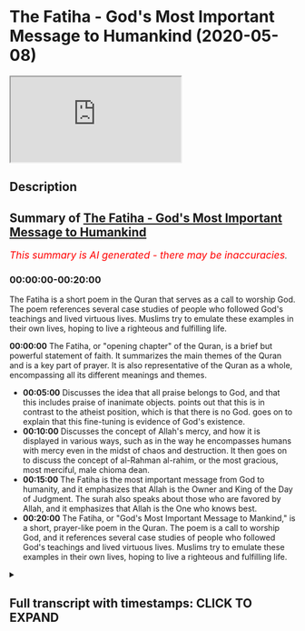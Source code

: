 # The Fatiha - God's Most Important Message to Humankind (2020-05-08)

<iframe loading='lazy' allow='autoplay' src='https://www.youtube.com/embed/Za0DldCJeEU'></iframe>

## Description

## Summary of [The Fatiha - God's Most Important Message to Humankind](https://www.youtube.com/watch?v=Za0DldCJeEU)

*<span style="color:red; font-size:125%">This summary is AI generated - there may be inaccuracies</span>. [](/)*

### <a onclick="modifyYTiframeseektime('0')">00:00:00-00:20:00</a>

The Fatiha is a short poem in the Quran that serves as a call to worship God. The poem references several case studies of people who followed God's teachings and lived virtuous lives. Muslims try to emulate these examples in their own lives, hoping to live a righteous and fulfilling life.

**<a onclick="modifyYTiframeseektime('0')">00:00:00</a>** The Fatiha, or "opening chapter" of the Quran, is a brief but powerful statement of faith. It summarizes the main themes of the Quran and is a key part of prayer. It is also representative of the Quran as a whole, encompassing all its different meanings and themes.

* **<a onclick="modifyYTiframeseektime('300')">00:05:00</a>** Discusses the idea that all praise belongs to God, and that this includes praise of inanimate objects. points out that this is in contrast to the atheist position, which is that there is no God. goes on to explain that this fine-tuning is evidence of God's existence.
* **<a onclick="modifyYTiframeseektime('600')">00:10:00</a>** Discusses the concept of Allah's mercy, and how it is displayed in various ways, such as in the way he encompasses humans with mercy even in the midst of chaos and destruction. It then goes on to discuss the concept of al-Rahman al-rahim, or the most gracious, most merciful, male chioma dean.
* **<a onclick="modifyYTiframeseektime('900')">00:15:00</a>** The Fatiha is the most important message from God to humanity, and it emphasizes that Allah is the Owner and King of the Day of Judgment. The surah also speaks about those who are favored by Allah, and it emphasizes that Allah is the One who knows best.
* **<a onclick="modifyYTiframeseektime('1200')">00:20:00</a>** The Fatiha, or "God's Most Important Message to Mankind," is a short, prayer-like poem in the Quran. The poem is a call to worship God, and it references several case studies of people who followed God's teachings and lived virtuous lives. Muslims try to emulate these examples in their own lives, hoping to live a righteous and fulfilling life.

<details><summary><h2>Full transcript with timestamps: CLICK TO EXPAND</h2></summary>

<a onclick="modifyYTiframeseektime('0')">0:00:00</a> Akuma rahmatullahi wa barakaatuh today  
<a onclick="modifyYTiframeseektime('2')">0:00:02</a> we're going to be talking about  
<a onclick="modifyYTiframeseektime('3')">0:00:03</a> something very important  
<a onclick="modifyYTiframeseektime('5')">0:00:05</a> it's God's message God's most important  
<a onclick="modifyYTiframeseektime('9')">0:00:09</a> message to human beings say that one  
<a onclick="modifyYTiframeseektime('13')">0:00:13</a> more time no problem it's God's most  
<a onclick="modifyYTiframeseektime('16')">0:00:16</a> important message to human beings God  
<a onclick="modifyYTiframeseektime('20')">0:00:20</a> Allah he sent the Quran as the final  
<a onclick="modifyYTiframeseektime('25')">0:00:25</a> Testament if you like the final  
<a onclick="modifyYTiframeseektime('28')">0:00:28</a> revelation there's nothing more to be  
<a onclick="modifyYTiframeseektime('32')">0:00:32</a> revealed and the Prophet Muhammad was  
<a onclick="modifyYTiframeseektime('36')">0:00:36</a> the final messenger this is the Islamic  
<a onclick="modifyYTiframeseektime('38')">0:00:38</a> belief and in this book of six thousand  
<a onclick="modifyYTiframeseektime('45')">0:00:45</a> two hundred and thirty six verses of  
<a onclick="modifyYTiframeseektime('48')">0:00:48</a> approximately a hundred and fourteen  
<a onclick="modifyYTiframeseektime('49')">0:00:49</a> actually precisely 114 chapters and  
<a onclick="modifyYTiframeseektime('53')">0:00:53</a> approximately 70,000 70,000 words this  
<a onclick="modifyYTiframeseektime('60')">0:01:00</a> small chapter which is a composite of  
<a onclick="modifyYTiframeseektime('63')">0:01:03</a> only a hundred and thirteen letters  
<a onclick="modifyYTiframeseektime('68')">0:01:08</a> twenty-five words and seven lines is the  
<a onclick="modifyYTiframeseektime('74')">0:01:14</a> most important segment of the entire  
<a onclick="modifyYTiframeseektime('77')">0:01:17</a> poor Anik corpus this is what the  
<a onclick="modifyYTiframeseektime('82')">0:01:22</a> Prophet told us and he told his  
<a onclick="modifyYTiframeseektime('84')">0:01:24</a> companions he said to one of his  
<a onclick="modifyYTiframeseektime('87')">0:01:27</a> companions o Ali Monaca so rotten here  
<a onclick="modifyYTiframeseektime('90')">0:01:30</a> are the most sorrowful Quran I will  
<a onclick="modifyYTiframeseektime('92')">0:01:32</a> teach you a couple intelligent message I  
<a onclick="modifyYTiframeseektime('94')">0:01:34</a> will teach you a chapter which is the  
<a onclick="modifyYTiframeseektime('97')">0:01:37</a> most mighty chapter in the entire Quran  
<a onclick="modifyYTiframeseektime('102')">0:01:42</a> before you leave the message to one of  
<a onclick="modifyYTiframeseektime('105')">0:01:45</a> his companions he said this and he also  
<a onclick="modifyYTiframeseektime('107')">0:01:47</a> said let's all attack  
<a onclick="modifyYTiframeseektime('108')">0:01:48</a> Leeman Lamia crappy fatty until Khattab  
<a onclick="modifyYTiframeseektime('110')">0:01:50</a> there is no prayer in other words the  
<a onclick="modifyYTiframeseektime('113')">0:01:53</a> prayer is not valid unless you read this  
<a onclick="modifyYTiframeseektime('116')">0:01:56</a> particular chapter for those non-muslims  
<a onclick="modifyYTiframeseektime('118')">0:01:58</a> I know are watching when we pray five  
<a onclick="modifyYTiframeseektime('121')">0:02:01</a> times a day we pray each time with this  
<a onclick="modifyYTiframeseektime('125')">0:02:05</a> particular chapter recited and we recite  
<a onclick="modifyYTiframeseektime('129')">0:02:09</a> it 17 times on a minimum on a daily  
<a onclick="modifyYTiframeseektime('132')">0:02:12</a> basis  
<a onclick="modifyYTiframeseektime('133')">0:02:13</a> and it's only like I said to you it's  
<a onclick="modifyYTiframeseektime('135')">0:02:15</a> only 113 lettuce it's only 25 words so  
<a onclick="modifyYTiframeseektime('141')">0:02:21</a> what are these very important holy words  
<a onclick="modifyYTiframeseektime('144')">0:02:24</a> to the Muslims that together are  
<a onclick="modifyYTiframeseektime('148')">0:02:28</a> referred to as al-fatiha the opening  
<a onclick="modifyYTiframeseektime('149')">0:02:29</a> chapter of the Quran otherwise known as  
<a onclick="modifyYTiframeseektime('153')">0:02:33</a> ohm will Quran the foundation of the  
<a onclick="modifyYTiframeseektime('158')">0:02:38</a> entire Quran and scholars Islamic  
<a onclick="modifyYTiframeseektime('160')">0:02:40</a> scholars say that is because it  
<a onclick="modifyYTiframeseektime('163')">0:02:43</a> encompasses all of the major meanings of  
<a onclick="modifyYTiframeseektime('166')">0:02:46</a> the Quran all of the major themes are  
<a onclick="modifyYTiframeseektime('168')">0:02:48</a> represented in this chapter in other  
<a onclick="modifyYTiframeseektime('173')">0:02:53</a> words if all of the Souris of the Quran  
<a onclick="modifyYTiframeseektime('177')">0:02:57</a> were nominees and candidates for the  
<a onclick="modifyYTiframeseektime('182')">0:03:02</a> representation the ultimate  
<a onclick="modifyYTiframeseektime('184')">0:03:04</a> representation of the Quran then surah  
<a onclick="modifyYTiframeseektime('186')">0:03:06</a> fatiha would be the prime minister of  
<a onclick="modifyYTiframeseektime('189')">0:03:09</a> the Quran the major of presentative of  
<a onclick="modifyYTiframeseektime('191')">0:03:11</a> the Quran so do you not want to know  
<a onclick="modifyYTiframeseektime('194')">0:03:14</a> what this chapter is all about maybe  
<a onclick="modifyYTiframeseektime('198')">0:03:18</a> you're a Muslim and you've been reciting  
<a onclick="modifyYTiframeseektime('201')">0:03:21</a> this chapter for years  
<a onclick="modifyYTiframeseektime('202')">0:03:22</a> maybe you've been reciting and you don't  
<a onclick="modifyYTiframeseektime('205')">0:03:25</a> even really know what this chapter is  
<a onclick="modifyYTiframeseektime('208')">0:03:28</a> about maybe you don't know what the gems  
<a onclick="modifyYTiframeseektime('210')">0:03:30</a> of this chapter the jewels of this  
<a onclick="modifyYTiframeseektime('212')">0:03:32</a> chapter the gold nuggets of this chapter  
<a onclick="modifyYTiframeseektime('215')">0:03:35</a> are let's go through it so we'll start  
<a onclick="modifyYTiframeseektime('221')">0:03:41</a> with a handle a table I mean yes some  
<a onclick="modifyYTiframeseektime('223')">0:03:43</a> say l betts Mela bismillah r-rahman  
<a onclick="modifyYTiframeseektime('225')">0:03:45</a> r-rahim is part of the fatiha but for a  
<a onclick="modifyYTiframeseektime('229')">0:03:49</a> hadith for a reason that pertains to  
<a onclick="modifyYTiframeseektime('232')">0:03:52</a> doing it today L or evidencing the case  
<a onclick="modifyYTiframeseektime('238')">0:03:58</a> with a hadith which is could see which  
<a onclick="modifyYTiframeseektime('240')">0:04:00</a> means us from Allah that starts with  
<a onclick="modifyYTiframeseektime('246')">0:04:06</a> consent o Salih Bey nuobiniya Abdeen is  
<a onclick="modifyYTiframeseektime('249')">0:04:09</a> fain where the abdomen is a hadith and  
<a onclick="modifyYTiframeseektime('252')">0:04:12</a> in this hadith the hadith starts with Al  
<a onclick="modifyYTiframeseektime('255')">0:04:15</a> hamdulillah horribly awry so for that  
<a onclick="modifyYTiframeseektime('257')">0:04:17</a> reason lot of scholars have said that  
<a onclick="modifyYTiframeseektime('259')">0:04:19</a> actually the Fatiha starts with al hamdu  
<a onclick="modifyYTiframeseektime('262')">0:04:22</a> lillahi rabbil aalameen so let's start  
<a onclick="modifyYTiframeseektime('264')">0:04:24</a> with al hamdulillah uniblab what does  
<a onclick="modifyYTiframeseektime('266')">0:04:26</a> this mean  
<a onclick="modifyYTiframeseektime('267')">0:04:27</a> alhamdulillah means all praise and  
<a onclick="modifyYTiframeseektime('271')">0:04:31</a> thanks belongs to Allah Lord of the  
<a onclick="modifyYTiframeseektime('273')">0:04:33</a> Worlds  
<a onclick="modifyYTiframeseektime('274')">0:04:34</a> that's what it means all praise and  
<a onclick="modifyYTiframeseektime('276')">0:04:36</a> thanks belongs to Allah Lord of the  
<a onclick="modifyYTiframeseektime('279')">0:04:39</a> Worlds now let's take it step by step  
<a onclick="modifyYTiframeseektime('282')">0:04:42</a> for a second I'll handle who I'll met  
<a onclick="modifyYTiframeseektime('285')">0:04:45</a> how a Shooks so a hand is a combination  
<a onclick="modifyYTiframeseektime('290')">0:04:50</a> of two things  
<a onclick="modifyYTiframeseektime('291')">0:04:51</a> some scholars say who hath a neck like a  
<a onclick="modifyYTiframeseektime('294')">0:04:54</a> samosa he says who attend a whole met  
<a onclick="modifyYTiframeseektime('296')">0:04:56</a> what are our different miquellee metal  
<a onclick="modifyYTiframeseektime('298')">0:04:58</a> matter it is a synonym with the word  
<a onclick="modifyYTiframeseektime('302')">0:05:02</a> meta which simply means praise but I'll  
<a onclick="modifyYTiframeseektime('305')">0:05:05</a> just going to say wait a minute it's a  
<a onclick="modifyYTiframeseektime('306')">0:05:06</a> bit more general than that it is l-hamdu  
<a onclick="modifyYTiframeseektime('310')">0:05:10</a> it is shock and Matt it is praise and  
<a onclick="modifyYTiframeseektime('317')">0:05:17</a> thanks  
<a onclick="modifyYTiframeseektime('320')">0:05:20</a> because thanks when you thanking someone  
<a onclick="modifyYTiframeseektime('323')">0:05:23</a> it smokeable only niyama t as the  
<a onclick="modifyYTiframeseektime('327')">0:05:27</a> scholars say it's something which if  
<a onclick="modifyYTiframeseektime('328')">0:05:28</a> someone give me something oh you know  
<a onclick="modifyYTiframeseektime('330')">0:05:30</a> bro thank you very much you give me a  
<a onclick="modifyYTiframeseektime('331')">0:05:31</a> nice check it you gave me this you give  
<a onclick="modifyYTiframeseektime('333')">0:05:33</a> me that I am thanking someone as a  
<a onclick="modifyYTiframeseektime('335')">0:05:35</a> reciprocal response say that almost time  
<a onclick="modifyYTiframeseektime('339')">0:05:39</a> yes as a reciprocal response to their  
<a onclick="modifyYTiframeseektime('341')">0:05:41</a> initial generosity but praise doesn't  
<a onclick="modifyYTiframeseektime('346')">0:05:46</a> need to be a reciprocal response to any  
<a onclick="modifyYTiframeseektime('348')">0:05:48</a> kind of generosity at all you see praise  
<a onclick="modifyYTiframeseektime('351')">0:05:51</a> is usually as a result of an attribute  
<a onclick="modifyYTiframeseektime('355')">0:05:55</a> that someone has but someone sees a big  
<a onclick="modifyYTiframeseektime('359')">0:05:59</a> strapping tall dark handsome individual  
<a onclick="modifyYTiframeseektime('361')">0:06:01</a> like myself I'm sure the first thing  
<a onclick="modifyYTiframeseektime('364')">0:06:04</a> they want to do and when you're joking  
<a onclick="modifyYTiframeseektime('366')">0:06:06</a> guys okay  
<a onclick="modifyYTiframeseektime('366')">0:06:06</a> I'm just trying to because I know this  
<a onclick="modifyYTiframeseektime('368')">0:06:08</a> is a you know I have to give live  
<a onclick="modifyYTiframeseektime('371')">0:06:11</a> examples for the people yes when you see  
<a onclick="modifyYTiframeseektime('378')">0:06:18</a> a person or a sports person or something  
<a onclick="modifyYTiframeseektime('381')">0:06:21</a> you say wait a minute  
<a onclick="modifyYTiframeseektime('382')">0:06:22</a> this is very good you want a clap you  
<a onclick="modifyYTiframeseektime('384')">0:06:24</a> want to thank you on a sari you want to  
<a onclick="modifyYTiframeseektime('386')">0:06:26</a> praise it's a very standard response you  
<a onclick="modifyYTiframeseektime('390')">0:06:30</a> see what I mean so praising and thanking  
<a onclick="modifyYTiframeseektime('392')">0:06:32</a> are two different things  
<a onclick="modifyYTiframeseektime('394')">0:06:34</a> and what Allah is telling us is that all  
<a onclick="modifyYTiframeseektime('395')">0:06:35</a> praise not just some but all praise and  
<a onclick="modifyYTiframeseektime('399')">0:06:39</a> all thanks belongs  
<a onclick="modifyYTiframeseektime('401')">0:06:41</a> to Allah Lord of the Worlds now Kelly  
<a onclick="modifyYTiframeseektime('405')">0:06:45</a> met al al-amin  
<a onclick="modifyYTiframeseektime('406')">0:06:46</a> kalila Allah Allah moon okay Allah moon  
<a onclick="modifyYTiframeseektime('410')">0:06:50</a> which is in this because much rule is  
<a onclick="modifyYTiframeseektime('412')">0:06:52</a> al-amin but the us Allah slalom oon what  
<a onclick="modifyYTiframeseektime('417')">0:06:57</a> does it mean so the more fast you don't  
<a onclick="modifyYTiframeseektime('418')">0:06:58</a> say it's mercy Allah it's anything other  
<a onclick="modifyYTiframeseektime('421')">0:07:01</a> than Allah why because if it was a local  
<a onclick="modifyYTiframeseektime('426')">0:07:06</a> that only the intelligent ones then it  
<a onclick="modifyYTiframeseektime('429')">0:07:09</a> wouldn't there's a chapter of the  
<a onclick="modifyYTiframeseektime('430')">0:07:10</a> Quranic verse we're fair round and Moses  
<a onclick="modifyYTiframeseektime('433')">0:07:13</a> Moses Moosa are speaking and around us  
<a onclick="modifyYTiframeseektime('437')">0:07:17</a> Omar Abdullah Al Amin who is rabbul  
<a onclick="modifyYTiframeseektime('439')">0:07:19</a> aalameen says Robert Moses says rubber  
<a onclick="modifyYTiframeseektime('442')">0:07:22</a> semi-wet you will outdo me by now am i  
<a onclick="modifyYTiframeseektime('444')">0:07:24</a> in kuntum walk in him he mentions  
<a onclick="modifyYTiframeseektime('446')">0:07:26</a> inanimate things so it's not just about  
<a onclick="modifyYTiframeseektime('449')">0:07:29</a> the the the creatures of the intellect  
<a onclick="modifyYTiframeseektime('452')">0:07:32</a> and Allah moon is the same as a lower  
<a onclick="modifyYTiframeseektime('455')">0:07:35</a> limb its world's but it's just in a  
<a onclick="modifyYTiframeseektime('459')">0:07:39</a> different form which is a particular  
<a onclick="modifyYTiframeseektime('461')">0:07:41</a> form called John Whittaker Salem which  
<a onclick="modifyYTiframeseektime('463')">0:07:43</a> is acceptable  
<a onclick="modifyYTiframeseektime('464')">0:07:44</a> sometimes in reference to live a lark  
<a onclick="modifyYTiframeseektime('467')">0:07:47</a> Hill as the old poetry of the Arabs can  
<a onclick="modifyYTiframeseektime('471')">0:07:51</a> show now there's something I want to  
<a onclick="modifyYTiframeseektime('473')">0:07:53</a> show here is a very beautiful thing well  
<a onclick="modifyYTiframeseektime('475')">0:07:55</a> Ida the richness and the depths of the  
<a onclick="modifyYTiframeseektime('477')">0:07:57</a> Quranic discourse you'll be shocked  
<a onclick="modifyYTiframeseektime('479')">0:07:59</a> because the Calumet erupted three two  
<a onclick="modifyYTiframeseektime('483')">0:08:03</a> letters of the Arabic language one of  
<a onclick="modifyYTiframeseektime('487')">0:08:07</a> them as were shot dead robbed it has so  
<a onclick="modifyYTiframeseektime('490')">0:08:10</a> many deep meanings robbed means  
<a onclick="modifyYTiframeseektime('492')">0:08:12</a> elmo's later the really the one who's in  
<a onclick="modifyYTiframeseektime('495')">0:08:15</a> control  
<a onclick="modifyYTiframeseektime('496')">0:08:16</a> it means Malik the one who's has the  
<a onclick="modifyYTiframeseektime('498')">0:08:18</a> possession the one who owns so we say  
<a onclick="modifyYTiframeseektime('503')">0:08:23</a> rob bull mental for example someone who  
<a onclick="modifyYTiframeseektime('504')">0:08:24</a> owns the house or a bouquet or a  
<a onclick="modifyYTiframeseektime('506')">0:08:26</a> bouffalant  
<a onclick="modifyYTiframeseektime('507')">0:08:27</a> the one who owns something Malik Elmwood  
<a onclick="modifyYTiframeseektime('510')">0:08:30</a> that bill the one who plans the one who  
<a onclick="modifyYTiframeseektime('516')">0:08:36</a> plans the one who do basically the  
<a onclick="modifyYTiframeseektime('518')">0:08:38</a> organizer the organizer you're  
<a onclick="modifyYTiframeseektime('521')">0:08:41</a> organizing thieves you know how we  
<a onclick="modifyYTiframeseektime('522')">0:08:42</a> organize things but Allah organizes the  
<a onclick="modifyYTiframeseektime('523')">0:08:43</a> universe and in that really he  
<a onclick="modifyYTiframeseektime('526')">0:08:46</a> fine-tunes the universe he find choose  
<a onclick="modifyYTiframeseektime('530')">0:08:50</a> the universe and we're not talking about  
<a onclick="modifyYTiframeseektime('532')">0:08:52</a> you know arguments for God's existence  
<a onclick="modifyYTiframeseektime('534')">0:08:54</a> although  
<a onclick="modifyYTiframeseektime('534')">0:08:54</a> they are somewhat relevant here he  
<a onclick="modifyYTiframeseektime('537')">0:08:57</a> fine-tunes the laws of the ether  
<a onclick="modifyYTiframeseektime('539')">0:08:59</a> lawmaker he's the organizer of the  
<a onclick="modifyYTiframeseektime('541')">0:09:01</a> systems of the universe and Almora be  
<a onclick="modifyYTiframeseektime('546')">0:09:06</a> the one who sustains and maintains the  
<a onclick="modifyYTiframeseektime('548')">0:09:08</a> universe so for this reason it's very  
<a onclick="modifyYTiframeseektime('550')">0:09:10</a> interesting when I was reading the TAF  
<a onclick="modifyYTiframeseektime('551')">0:09:11</a> fear of thoradine arrazi  
<a onclick="modifyYTiframeseektime('554')">0:09:14</a> because he was actually making the  
<a onclick="modifyYTiframeseektime('556')">0:09:16</a> arguments of contingency and fine-tuning  
<a onclick="modifyYTiframeseektime('558')">0:09:18</a> through this particular verse how he  
<a onclick="modifyYTiframeseektime('561')">0:09:21</a> says look if Allah is the rub if Allah  
<a onclick="modifyYTiframeseektime('566')">0:09:26</a> is the one who lays everything out and  
<a onclick="modifyYTiframeseektime('568')">0:09:28</a> organizes it and sets the laws in motion  
<a onclick="modifyYTiframeseektime('571')">0:09:31</a> when you look into the sky and you look  
<a onclick="modifyYTiframeseektime('573')">0:09:33</a> into the constellations and you look  
<a onclick="modifyYTiframeseektime('577')">0:09:37</a> into the atom they're inanimate things  
<a onclick="modifyYTiframeseektime('580')">0:09:40</a> as well as the animal things all of that  
<a onclick="modifyYTiframeseektime('582')">0:09:42</a> is regulated and by the way there is no  
<a onclick="modifyYTiframeseektime('585')">0:09:45</a> atheistic response to this forget about  
<a onclick="modifyYTiframeseektime('587')">0:09:47</a> it you know forget about I've read their  
<a onclick="modifyYTiframeseektime('590')">0:09:50</a> books I've read all the new atheist  
<a onclick="modifyYTiframeseektime('591')">0:09:51</a> books believe me there is no new  
<a onclick="modifyYTiframeseektime('593')">0:09:53</a> atheistic response to the fact that  
<a onclick="modifyYTiframeseektime('596')">0:09:56</a> there is fine-tuning YES on a inanimate  
<a onclick="modifyYTiframeseektime('602')">0:10:02</a> cosmological level why is there all of  
<a onclick="modifyYTiframeseektime('605')">0:10:05</a> these why are these laws in place why is  
<a onclick="modifyYTiframeseektime('608')">0:10:08</a> the universe explicable at all but  
<a onclick="modifyYTiframeseektime('611')">0:10:11</a> anyway al-razi says if we are sure and  
<a onclick="modifyYTiframeseektime('615')">0:10:15</a> it's intuitive and immediate knowledge  
<a onclick="modifyYTiframeseektime('616')">0:10:16</a> for for us to be sure that the universe  
<a onclick="modifyYTiframeseektime('620')">0:10:20</a> is organized in this manner so why can't  
<a onclick="modifyYTiframeseektime('623')">0:10:23</a> we trust the organizer to organize our  
<a onclick="modifyYTiframeseektime('625')">0:10:25</a> lives  
<a onclick="modifyYTiframeseektime('626')">0:10:26</a> Allah Allah say that all time he says  
<a onclick="modifyYTiframeseektime('629')">0:10:29</a> why can't you trust the organizer the  
<a onclick="modifyYTiframeseektime('631')">0:10:31</a> ultimate organizer the ultimate planner  
<a onclick="modifyYTiframeseektime('633')">0:10:33</a> the Rob he's gonna organize your life  
<a onclick="modifyYTiframeseektime('637')">0:10:37</a> he's gonna organize your life  
<a onclick="modifyYTiframeseektime('640')">0:10:40</a> spiritually and psychologically and in  
<a onclick="modifyYTiframeseektime('643')">0:10:43</a> all the ways because believe me me and  
<a onclick="modifyYTiframeseektime('645')">0:10:45</a> you are not capable of guidance we're  
<a onclick="modifyYTiframeseektime('648')">0:10:48</a> lost  
<a onclick="modifyYTiframeseektime('648')">0:10:48</a> we need their map the roadmap you know  
<a onclick="modifyYTiframeseektime('651')">0:10:51</a> when some time you get lost in your  
<a onclick="modifyYTiframeseektime('653')">0:10:53</a> driving you need a map you need like a  
<a onclick="modifyYTiframeseektime('655')">0:10:55</a> GPS something like that yes and Allah he  
<a onclick="modifyYTiframeseektime('659')">0:10:59</a> offers that map and he shows you that he  
<a onclick="modifyYTiframeseektime('661')">0:11:01</a> is the best at organizing Maps through  
<a onclick="modifyYTiframeseektime('665')">0:11:05</a> his subhanAllah how he puts the universe  
<a onclick="modifyYTiframeseektime('668')">0:11:08</a> together  
<a onclick="modifyYTiframeseektime('669')">0:11:09</a> so the same replied I mean can be the  
<a onclick="modifyYTiframeseektime('672')">0:11:12</a> same rub that you do is to ina for we're  
<a onclick="modifyYTiframeseektime('674')">0:11:14</a> gonna come to that in child la when we  
<a onclick="modifyYTiframeseektime('675')">0:11:15</a> talk about yeah can amble do where  
<a onclick="modifyYTiframeseektime('677')">0:11:17</a> Candice time so let's quickly do a  
<a onclick="modifyYTiframeseektime('679')">0:11:19</a> translation alhamdulillah he all praise  
<a onclick="modifyYTiframeseektime('681')">0:11:21</a> and all thanks belongs to Allah the Lord  
<a onclick="modifyYTiframeseektime('684')">0:11:24</a> of all of the world's cool the mercy of  
<a onclick="modifyYTiframeseektime('686')">0:11:26</a> Allah subhana WA Ta'ala  
<a onclick="modifyYTiframeseektime('688')">0:11:28</a> alrahman alraheem al rahman is they  
<a onclick="modifyYTiframeseektime('696')">0:11:36</a> translate it to the most gracious to the  
<a onclick="modifyYTiframeseektime('697')">0:11:37</a> most gracious the most merciful  
<a onclick="modifyYTiframeseektime('699')">0:11:39</a> those two words man is intense intense  
<a onclick="modifyYTiframeseektime('706')">0:11:46</a> and immediate mercy and they're both  
<a onclick="modifyYTiframeseektime('710')">0:11:50</a> derivative of the Arabic word r-rahim  
<a onclick="modifyYTiframeseektime('712')">0:11:52</a> which is the womb of the mother because  
<a onclick="modifyYTiframeseektime('714')">0:11:54</a> Allah God Almighty he encompasses us  
<a onclick="modifyYTiframeseektime('720')">0:12:00</a> with mercy in the same way as the little  
<a onclick="modifyYTiframeseektime('725')">0:12:05</a> baby in the womb of the mother is  
<a onclick="modifyYTiframeseektime('726')">0:12:06</a> encompassed with the mercy of his mother  
<a onclick="modifyYTiframeseektime('728')">0:12:08</a> llahu akbar allah i say that one more  
<a onclick="modifyYTiframeseektime('731')">0:12:11</a> time ok no problem  
<a onclick="modifyYTiframeseektime('733')">0:12:13</a> you see Allah he encompasses you with  
<a onclick="modifyYTiframeseektime('737')">0:12:17</a> mercy and me with mercy in the same way  
<a onclick="modifyYTiframeseektime('739')">0:12:19</a> as the baby of the womb of the mother is  
<a onclick="modifyYTiframeseektime('741')">0:12:21</a> encompassed with the mercy and al Rahman  
<a onclick="modifyYTiframeseektime('744')">0:12:24</a> Allah Westmeath Ln and in the Arab times  
<a onclick="modifyYTiframeseektime('750')">0:12:30</a> Farallon is is a particular  
<a onclick="modifyYTiframeseektime('752')">0:12:32</a> morphological lexical construction it's  
<a onclick="modifyYTiframeseektime('758')">0:12:38</a> a particular morphological lexical  
<a onclick="modifyYTiframeseektime('761')">0:12:41</a> construction which indicates the  
<a onclick="modifyYTiframeseektime('765')">0:12:45</a> severity and the immediacy of the action  
<a onclick="modifyYTiframeseektime('767')">0:12:47</a> which is why when you see an angry  
<a onclick="modifyYTiframeseektime('770')">0:12:50</a> person you see immediately that they're  
<a onclick="modifyYTiframeseektime('772')">0:12:52</a> angry la so we see where we are exposed  
<a onclick="modifyYTiframeseektime('777')">0:12:57</a> to the mercy of allah subhanho wa taala  
<a onclick="modifyYTiframeseektime('780')">0:13:00</a> immediately it's like when you is  
<a onclick="modifyYTiframeseektime('785')">0:13:05</a> raining heavily and you come outside and  
<a onclick="modifyYTiframeseektime('789')">0:13:09</a> you you know you're immediately drenched  
<a onclick="modifyYTiframeseektime('791')">0:13:11</a> this is like the rama of allah subhanahu  
<a onclick="modifyYTiframeseektime('794')">0:13:14</a> tan rahim your denial is still wrong  
<a onclick="modifyYTiframeseektime('798')">0:13:18</a> it's continuous there's a continuity in  
<a onclick="modifyYTiframeseektime('802')">0:13:22</a> the mercy of God all I think about this  
<a onclick="modifyYTiframeseektime('806')">0:13:26</a> for a second man let me let me just put  
<a onclick="modifyYTiframeseektime('808')">0:13:28</a> something to you let me put something to  
<a onclick="modifyYTiframeseektime('812')">0:13:32</a> you if I were to say to you my friend  
<a onclick="modifyYTiframeseektime('815')">0:13:35</a> your eyes your your hearing your seeing  
<a onclick="modifyYTiframeseektime('820')">0:13:40</a> how much would you let me take you're  
<a onclick="modifyYTiframeseektime('823')">0:13:43</a> seeing four you'll see Oh your your  
<a onclick="modifyYTiframeseektime('824')">0:13:44</a> ability to see if you had two billion in  
<a onclick="modifyYTiframeseektime('828')">0:13:48</a> the account and you get two billion  
<a onclick="modifyYTiframeseektime('830')">0:13:50</a> dollars or pounds or whatever country  
<a onclick="modifyYTiframeseektime('832')">0:13:52</a> you're from and I took both of your eyes  
<a onclick="modifyYTiframeseektime('836')">0:13:56</a> and I said you the only way you're gonna  
<a onclick="modifyYTiframeseektime('837')">0:13:57</a> get both of your eyes back and your  
<a onclick="modifyYTiframeseektime('839')">0:13:59</a> eyesight back is you give me that money  
<a onclick="modifyYTiframeseektime('841')">0:14:01</a> and you know where it's possible for me  
<a onclick="modifyYTiframeseektime('843')">0:14:03</a> to give you that you'd give it to me  
<a onclick="modifyYTiframeseektime('844')">0:14:04</a> quickly these are priceless even your  
<a onclick="modifyYTiframeseektime('849')">0:14:09</a> little fingers priceless your arms your  
<a onclick="modifyYTiframeseektime('851')">0:14:11</a> legs your hair but some of us are losing  
<a onclick="modifyYTiframeseektime('855')">0:14:15</a> oh yeah  
<a onclick="modifyYTiframeseektime('857')">0:14:17</a> but even that you know they go to Turkey  
<a onclick="modifyYTiframeseektime('860')">0:14:20</a> they try and game plant this and that  
<a onclick="modifyYTiframeseektime('861')">0:14:21</a> maybe not maybe not as price loud be  
<a onclick="modifyYTiframeseektime('863')">0:14:23</a> honest it's not the hair is not as  
<a onclick="modifyYTiframeseektime('864')">0:14:24</a> priceless as the eyes and the ears and  
<a onclick="modifyYTiframeseektime('867')">0:14:27</a> you know hearing and seeing and so on  
<a onclick="modifyYTiframeseektime('869')">0:14:29</a> but the idea is we've given these things  
<a onclick="modifyYTiframeseektime('871')">0:14:31</a> in a non-reciprocal non-transactional  
<a onclick="modifyYTiframeseektime('874')">0:14:34</a> way no one told you hey here's the bill  
<a onclick="modifyYTiframeseektime('883')">0:14:43</a> so al-rahman al-rahim the most gracious  
<a onclick="modifyYTiframeseektime('887')">0:14:47</a> the most merciful  
<a onclick="modifyYTiframeseektime('891')">0:14:51</a> manly chioma dean and is also Mele  
<a onclick="modifyYTiframeseektime('894')">0:14:54</a> Chioma Dean  
<a onclick="modifyYTiframeseektime('895')">0:14:55</a> now after allah subhanaw taala showed us  
<a onclick="modifyYTiframeseektime('898')">0:14:58</a> how merciful he is there needs to be a  
<a onclick="modifyYTiframeseektime('900')">0:15:00</a> lay of balancing out here so he says he  
<a onclick="modifyYTiframeseektime('902')">0:15:02</a> is the owner of the Day of Judgment he's  
<a onclick="modifyYTiframeseektime('904')">0:15:04</a> also the king of the Day of Judgment yes  
<a onclick="modifyYTiframeseektime('908')">0:15:08</a> and both of them are different but both  
<a onclick="modifyYTiframeseektime('911')">0:15:11</a> of them have a pure are going back to  
<a onclick="modifyYTiframeseektime('913')">0:15:13</a> the prophet mohammed salah salem  
<a onclick="modifyYTiframeseektime('914')">0:15:14</a> which is legitimate and both of them  
<a onclick="modifyYTiframeseektime('917')">0:15:17</a> Allah sent Malik means the owner which  
<a onclick="modifyYTiframeseektime('920')">0:15:20</a> comes from Kalamata milk and Malik means  
<a onclick="modifyYTiframeseektime('925')">0:15:25</a> the king which comes from Kelly met milk  
<a onclick="modifyYTiframeseektime('927')">0:15:27</a> which milk like the one you drink for  
<a onclick="modifyYTiframeseektime('930')">0:15:30</a> milk here means serenity  
<a onclick="modifyYTiframeseektime('934')">0:15:34</a> yes so Allah is the owner and he is also  
<a onclick="modifyYTiframeseektime('938')">0:15:38</a> the king of the day of judgment he is  
<a onclick="modifyYTiframeseektime('943')">0:15:43</a> the owner and the king of the Day of  
<a onclick="modifyYTiframeseektime('944')">0:15:44</a> Judgment and why is it Yama Dean as the  
<a onclick="modifyYTiframeseektime('951')">0:15:51</a> Arab side came out to demon to them as  
<a onclick="modifyYTiframeseektime('953')">0:15:53</a> you as you give basically you're gonna  
<a onclick="modifyYTiframeseektime('955')">0:15:55</a> get so if you are an unjust person your  
<a onclick="modifyYTiframeseektime('959')">0:15:59</a> injustice will be exposed to you on the  
<a onclick="modifyYTiframeseektime('961')">0:16:01</a> day of judgment it's a day of recompense  
<a onclick="modifyYTiframeseektime('965')">0:16:05</a> that's a good translation recompense  
<a onclick="modifyYTiframeseektime('968')">0:16:08</a> when everybody will be recompensed for  
<a onclick="modifyYTiframeseektime('970')">0:16:10</a> what they done and that's why lots of  
<a onclick="modifyYTiframeseektime('972')">0:16:12</a> pantalla says you're amazing you have  
<a onclick="modifyYTiframeseektime('974')">0:16:14</a> Fahim allahu Vina will hop oh this is  
<a onclick="modifyYTiframeseektime('977')">0:16:17</a> dead area the day the day when Allah  
<a onclick="modifyYTiframeseektime('980')">0:16:20</a> will recompense them basically on their  
<a onclick="modifyYTiframeseektime('985')">0:16:25</a> offense so in other words here Dean is  
<a onclick="modifyYTiframeseektime('989')">0:16:29</a> mundane which is like debt and  
<a onclick="modifyYTiframeseektime('993')">0:16:33</a> everything that you're indebted to other  
<a onclick="modifyYTiframeseektime('995')">0:16:35</a> people for or to Allah for you be  
<a onclick="modifyYTiframeseektime('998')">0:16:38</a> recompense on the day of judgment this  
<a onclick="modifyYTiframeseektime('1001')">0:16:41</a> is what's required for justice to  
<a onclick="modifyYTiframeseektime('1003')">0:16:43</a> ultimately take place a forum which  
<a onclick="modifyYTiframeseektime('1005')">0:16:45</a> allows for all of the debts to be  
<a onclick="modifyYTiframeseektime('1007')">0:16:47</a> claimed if I killed someone one time or  
<a onclick="modifyYTiframeseektime('1010')">0:16:50</a> a thousand times those two individuals  
<a onclick="modifyYTiframeseektime('1012')">0:16:52</a> now will be dealt with accordingly shirk  
<a onclick="modifyYTiframeseektime('1014')">0:16:54</a> you committed shirk you'll see on the  
<a onclick="modifyYTiframeseektime('1016')">0:16:56</a> day of judgment how heavy that is and  
<a onclick="modifyYTiframeseektime('1018')">0:16:58</a> what the ultimate demise of someone who  
<a onclick="modifyYTiframeseektime('1021')">0:17:01</a> is a polytheist will be yeah can Apple  
<a onclick="modifyYTiframeseektime('1025')">0:17:05</a> do what ya can assign you alone we  
<a onclick="modifyYTiframeseektime('1027')">0:17:07</a> worship and you alone we ask for help  
<a onclick="modifyYTiframeseektime('1031')">0:17:11</a> subhanAllah now has come to second  
<a onclick="modifyYTiframeseektime('1033')">0:17:13</a> person it was third persons called LTFS  
<a onclick="modifyYTiframeseektime('1035')">0:17:15</a> transitioning now into second person  
<a onclick="modifyYTiframeseektime('1037')">0:17:17</a> which means we're forced yes we are  
<a onclick="modifyYTiframeseektime('1039')">0:17:19</a> forced to make a supplication to allah  
<a onclick="modifyYTiframeseektime('1041')">0:17:21</a> you alone we worship and you alone we  
<a onclick="modifyYTiframeseektime('1045')">0:17:25</a> ask for help  
<a onclick="modifyYTiframeseektime('1050')">0:17:30</a> you alone we worship and you alone we  
<a onclick="modifyYTiframeseektime('1051')">0:17:31</a> ask for help and in the Arabic language  
<a onclick="modifyYTiframeseektime('1056')">0:17:36</a> hey this is Joe militant fairly attune  
<a onclick="modifyYTiframeseektime('1059')">0:17:39</a> harborough will be hovering will cut  
<a onclick="modifyYTiframeseektime('1062')">0:17:42</a> them in this is a Joomla fillet of  
<a onclick="modifyYTiframeseektime('1064')">0:17:44</a> verbal sentence which has been inverted  
<a onclick="modifyYTiframeseektime('1066')">0:17:46</a> in a sense which you fiddle has selected  
<a onclick="modifyYTiframeseektime('1069')">0:17:49</a> us which means lay off a fillet which  
<a onclick="modifyYTiframeseektime('1073')">0:17:53</a> basically means you can't conjunct  
<a onclick="modifyYTiframeseektime('1075')">0:17:55</a> anything with it we say you alone we  
<a onclick="modifyYTiframeseektime('1077')">0:17:57</a> worship we can't say you alone we  
<a onclick="modifyYTiframeseektime('1079')">0:17:59</a> worship and that one and this means that  
<a onclick="modifyYTiframeseektime('1083')">0:18:03</a> this is the pinnacle of our cradle  
<a onclick="modifyYTiframeseektime('1087')">0:18:07</a> position we have a puritanical  
<a onclick="modifyYTiframeseektime('1090')">0:18:10</a> monotheistic position where we only  
<a onclick="modifyYTiframeseektime('1094')">0:18:14</a> worship Allah no Trinity no Paula Caesar  
<a onclick="modifyYTiframeseektime('1097')">0:18:17</a> no human being we worship no no no we  
<a onclick="modifyYTiframeseektime('1100')">0:18:20</a> purely just worship one God the creator  
<a onclick="modifyYTiframeseektime('1103')">0:18:23</a> of the heavens and the earth the same  
<a onclick="modifyYTiframeseektime('1105')">0:18:25</a> god of Moses and Jesus and Abraham and  
<a onclick="modifyYTiframeseektime('1107')">0:18:27</a> all of those prophets yes you alone we  
<a onclick="modifyYTiframeseektime('1112')">0:18:32</a> worship and you alone we ask for help  
<a onclick="modifyYTiframeseektime('1114')">0:18:34</a> because we're gonna need that help if  
<a onclick="modifyYTiframeseektime('1116')">0:18:36</a> we're gonna get into worshipping allah  
<a onclick="modifyYTiframeseektime('1118')">0:18:38</a> subhanahu wa'ta'ala  
<a onclick="modifyYTiframeseektime('1120')">0:18:40</a> if you dinner sirat al-mustaqim guide us  
<a onclick="modifyYTiframeseektime('1123')">0:18:43</a> to the straight path and beautiful guide  
<a onclick="modifyYTiframeseektime('1126')">0:18:46</a> us not guide me shows us the  
<a onclick="modifyYTiframeseektime('1128')">0:18:48</a> selflessness of the islamic position  
<a onclick="modifyYTiframeseektime('1131')">0:18:51</a> forces you to be a selfless individual  
<a onclick="modifyYTiframeseektime('1133')">0:18:53</a> not selfish and narcissistic but  
<a onclick="modifyYTiframeseektime('1136')">0:18:56</a> selfless and giving out letting  
<a onclick="modifyYTiframeseektime('1139')">0:18:59</a> outpouring just like allah gives you you  
<a onclick="modifyYTiframeseektime('1143')">0:19:03</a> know how women feel of your hammock on  
<a onclick="modifyYTiframeseektime('1144')">0:19:04</a> Memphis same as the hadith says be  
<a onclick="modifyYTiframeseektime('1146')">0:19:06</a> merciful to those who are on the earth  
<a onclick="modifyYTiframeseektime('1148')">0:19:08</a> and the one in the heaven will be  
<a onclick="modifyYTiframeseektime('1149')">0:19:09</a> merciful to you so guide us to the  
<a onclick="modifyYTiframeseektime('1153')">0:19:13</a> straight path and especially when we  
<a onclick="modifyYTiframeseektime('1155')">0:19:15</a> pray with this source upon Allah it's  
<a onclick="modifyYTiframeseektime('1158')">0:19:18</a> Manny this mother is a manufactured but  
<a onclick="modifyYTiframeseektime('1160')">0:19:20</a> it's spoken this word is this the surah  
<a onclick="modifyYTiframeseektime('1163')">0:19:23</a> is spoken in such a word in such a way  
<a onclick="modifyYTiframeseektime('1167')">0:19:27</a> which allows us to when we're praying  
<a onclick="modifyYTiframeseektime('1171')">0:19:31</a> make delightful them up we'll meet the  
<a onclick="modifyYTiframeseektime('1174')">0:19:34</a> ones who are praying behind us so  
<a onclick="modifyYTiframeseektime('1176')">0:19:36</a> everyone is benefiting yeah can I by the  
<a onclick="modifyYTiframeseektime('1179')">0:19:39</a> way because a little self and guide us  
<a onclick="modifyYTiframeseektime('1180')">0:19:40</a> to the straight path surat al-an'am  
<a onclick="modifyYTiframeseektime('1183')">0:19:43</a> tell him the part of those who are  
<a onclick="modifyYTiframeseektime('1185')">0:19:45</a> favorite ah this is beautiful the path  
<a onclick="modifyYTiframeseektime('1188')">0:19:48</a> of those who you have favoured and the  
<a onclick="modifyYTiframeseektime('1194')">0:19:54</a> Quran says uma Utah Lahore Rasulullah I  
<a onclick="modifyYTiframeseektime('1197')">0:19:57</a> Kamala Dina and I'm Allah Allah him men  
<a onclick="modifyYTiframeseektime('1199')">0:19:59</a> and nabi'ina was the deity knower  
<a onclick="modifyYTiframeseektime('1201')">0:20:01</a> Shahada was Holly Haines Roja sooner or  
<a onclick="modifyYTiframeseektime('1204')">0:20:04</a> later of you and whoever obeys allah and  
<a onclick="modifyYTiframeseektime('1207')">0:20:07</a> the messenger then they will be with the  
<a onclick="modifyYTiframeseektime('1209')">0:20:09</a> one who Allah has bestowed blessings  
<a onclick="modifyYTiframeseektime('1211')">0:20:11</a> upon from the prophets the Nabi no seed  
<a onclick="modifyYTiframeseektime('1215')">0:20:15</a> de pinna and the truthful ones were  
<a onclick="modifyYTiframeseektime('1217')">0:20:17</a> Shahada and the martyrs were so Lehane  
<a onclick="modifyYTiframeseektime('1220')">0:20:20</a> and the righteous ones and what a  
<a onclick="modifyYTiframeseektime('1222')">0:20:22</a> pleasant company that will be and so  
<a onclick="modifyYTiframeseektime('1224')">0:20:24</a> subhan allah allah subhanaw taala is  
<a onclick="modifyYTiframeseektime('1226')">0:20:26</a> giving us a live example live examples  
<a onclick="modifyYTiframeseektime('1231')">0:20:31</a> case study examples of lives of  
<a onclick="modifyYTiframeseektime('1233')">0:20:33</a> individuals who have passed the test and  
<a onclick="modifyYTiframeseektime('1237')">0:20:37</a> so we look at the life of Jesus we look  
<a onclick="modifyYTiframeseektime('1240')">0:20:40</a> at the life of Moses we look at the life  
<a onclick="modifyYTiframeseektime('1241')">0:20:41</a> of Abraham the stories of all of these  
<a onclick="modifyYTiframeseektime('1243')">0:20:43</a> things all of these people and we see  
<a onclick="modifyYTiframeseektime('1246')">0:20:46</a> Mary how does she live their Sahaba the  
<a onclick="modifyYTiframeseektime('1249')">0:20:49</a> companions of the Prophet how did they  
<a onclick="modifyYTiframeseektime('1252')">0:20:52</a> live now we try and emulate as much of  
<a onclick="modifyYTiframeseektime('1255')">0:20:55</a> it as possible in order to practically  
<a onclick="modifyYTiframeseektime('1258')">0:20:58</a> live a enriched Islamic lifestyle while  
<a onclick="modifyYTiframeseektime('1264')">0:21:04</a> ma fluvial am not the ones who have  
<a onclick="modifyYTiframeseektime('1267')">0:21:07</a> earned your anger and Kelly mcmurdo be  
<a onclick="modifyYTiframeseektime('1273')">0:21:13</a> it's fair bittitan it's actually a state  
<a onclick="modifyYTiframeseektime('1278')">0:21:18</a> it's not something like because in other  
<a onclick="modifyYTiframeseektime('1280')">0:21:20</a> parts of Quran it says habib ali ya so  
<a onclick="modifyYTiframeseektime('1285')">0:21:25</a> the ones who allah have have a lot with  
<a onclick="modifyYTiframeseektime('1289')">0:21:29</a> you can say whatever yeah this is  
<a onclick="modifyYTiframeseektime('1291')">0:21:31</a> different much boob which means they're  
<a onclick="modifyYTiframeseektime('1293')">0:21:33</a> continuously in that state well of  
<a onclick="modifyYTiframeseektime('1297')">0:21:37</a> barley in north the lost ones the  
<a onclick="modifyYTiframeseektime('1299')">0:21:39</a> Prophet was asked who are these people  
<a onclick="modifyYTiframeseektime('1300')">0:21:40</a> they were talking about NASA hadith  
<a onclick="modifyYTiframeseektime('1301')">0:21:41</a> intimately which is has an honorary but  
<a onclick="modifyYTiframeseektime('1304')">0:21:44</a> which is a low level of strength but  
<a onclick="modifyYTiframeseektime('1307')">0:21:47</a> still a hadith that almost all the  
<a onclick="modifyYTiframeseektime('1309')">0:21:49</a> exegetes in Islam use who are the model  
<a onclick="modifyYTiframeseektime('1311')">0:21:51</a> bialy so the Prophet said Elia hood now  
<a onclick="modifyYTiframeseektime('1317')">0:21:57</a> he said the Jewish once does this mean  
<a onclick="modifyYTiframeseektime('1320')">0:22:00</a> all the Jewish ones it doesn't mean all  
<a onclick="modifyYTiframeseektime('1322')">0:22:02</a> the Jewish ones why is it because we're  
<a onclick="modifyYTiframeseektime('1324')">0:22:04</a> trying to please someone here online no  
<a onclick="modifyYTiframeseektime('1326')">0:22:06</a> the Quran says lay so sour that Jewish  
<a onclick="modifyYTiframeseektime('1330')">0:22:10</a> and Christian communities are not all  
<a onclick="modifyYTiframeseektime('1333')">0:22:13</a> the same  
<a onclick="modifyYTiframeseektime('1333')">0:22:13</a> you cannot generalize the Jews we cannot  
<a onclick="modifyYTiframeseektime('1336')">0:22:16</a> generalize the Christians but we're  
<a onclick="modifyYTiframeseektime('1337')">0:22:17</a> talking about case study examples which  
<a onclick="modifyYTiframeseektime('1339')">0:22:19</a> the biblical accounts themselves  
<a onclick="modifyYTiframeseektime('1341')">0:22:21</a> reference those who oppose Moses those  
<a onclick="modifyYTiframeseektime('1345')">0:22:25</a> who mentioned the Quran parts of the  
<a onclick="modifyYTiframeseektime('1348')">0:22:28</a> clergy a method rule Edina hum minute  
<a onclick="modifyYTiframeseektime('1350')">0:22:30</a> Torah so Melanie okay methylene hey man  
<a onclick="modifyYTiframeseektime('1352')">0:22:32</a> yeah - fella like those individuals that  
<a onclick="modifyYTiframeseektime('1355')">0:22:35</a> were entrusted with the Torah and then  
<a onclick="modifyYTiframeseektime('1358')">0:22:38</a> they couldn't handle that and so it's  
<a onclick="modifyYTiframeseektime('1360')">0:22:40</a> like Allah says they're like donkeys  
<a onclick="modifyYTiframeseektime('1362')">0:22:42</a> carrying books on their back which is an  
<a onclick="modifyYTiframeseektime('1364')">0:22:44</a> interesting and vivid imagery what a  
<a onclick="modifyYTiframeseektime('1366')">0:22:46</a> deep and interesting you can imagine I  
<a onclick="modifyYTiframeseektime('1368')">0:22:48</a> know you know what you're imagining now  
<a onclick="modifyYTiframeseektime('1370')">0:22:50</a> is that don't keep yes with with books  
<a onclick="modifyYTiframeseektime('1372')">0:22:52</a> and but why is that you have a lots of  
<a onclick="modifyYTiframeseektime('1374')">0:22:54</a> what and but you have no actions no  
<a onclick="modifyYTiframeseektime('1379')">0:22:59</a> actions and likewise you can have a lot  
<a onclick="modifyYTiframeseektime('1382')">0:23:02</a> of ammon actions but no island so the  
<a onclick="modifyYTiframeseektime('1385')">0:23:05</a> two must come together because Darlene  
<a onclick="modifyYTiframeseektime('1388')">0:23:08</a> are talking about and nasarah  
<a onclick="modifyYTiframeseektime('1389')">0:23:09</a> the ones who they say we are Christians  
<a onclick="modifyYTiframeseektime('1392')">0:23:12</a> now is it all the Christians no because  
<a onclick="modifyYTiframeseektime('1394')">0:23:14</a> Allah says later somewhere then all the  
<a onclick="modifyYTiframeseektime('1396')">0:23:16</a> same however those ones who believe in  
<a onclick="modifyYTiframeseektime('1399')">0:23:19</a> the Trinity which unfortunately are the  
<a onclick="modifyYTiframeseektime('1402')">0:23:22</a> probably the majority because we would  
<a onclick="modifyYTiframeseektime('1404')">0:23:24</a> say that is a theological position of  
<a onclick="modifyYTiframeseektime('1406')">0:23:26</a> contradiction and actually this is  
<a onclick="modifyYTiframeseektime('1408')">0:23:28</a> you're forcing yourself into an ignorant  
<a onclick="modifyYTiframeseektime('1409')">0:23:29</a> position unfortunately but how can you  
<a onclick="modifyYTiframeseektime('1412')">0:23:32</a> do good deeds on this on the prayer on  
<a onclick="modifyYTiframeseektime('1414')">0:23:34</a> the premise that you yes believe in a  
<a onclick="modifyYTiframeseektime('1417')">0:23:37</a> three and one and one and three this is  
<a onclick="modifyYTiframeseektime('1419')">0:23:39</a> wrong so we say Allah has the ultimate  
<a onclick="modifyYTiframeseektime('1423')">0:23:43</a> map to guidance and we ask Allah and it  
<a onclick="modifyYTiframeseektime('1426')">0:23:46</a> does anything you take from what I said  
<a onclick="modifyYTiframeseektime('1427')">0:23:47</a> it's just one thing Surat al-fatiha  
<a onclick="modifyYTiframeseektime('1429')">0:23:49</a> is asking us the week the the feeble  
<a onclick="modifyYTiframeseektime('1434')">0:23:54</a> they're incapable yes human beings who  
<a onclick="modifyYTiframeseektime('1439')">0:23:59</a> would otherwise be lost asking Allah for  
<a onclick="modifyYTiframeseektime('1442')">0:24:02</a> guidance so whatever you're praying  
<a onclick="modifyYTiframeseektime('1443')">0:24:03</a> think of those meanings quickly to recap  
<a onclick="modifyYTiframeseektime('1446')">0:24:06</a> all praise be to God Lord of the Worlds  
<a onclick="modifyYTiframeseektime('1452')">0:24:12</a> the most gracious the most merciful or  
<a onclick="modifyYTiframeseektime('1457')">0:24:17</a> the immediately gracious the immediately  
<a onclick="modifyYTiframeseektime('1459')">0:24:19</a> merciful they're consistently merciful  
<a onclick="modifyYTiframeseektime('1461')">0:24:21</a> you could you can translate this in in  
<a onclick="modifyYTiframeseektime('1463')">0:24:23</a> many ways malakoma dean malakoma dean  
<a onclick="modifyYTiframeseektime('1466')">0:24:26</a> the king and the owner of the Day of  
<a onclick="modifyYTiframeseektime('1468')">0:24:28</a> Judgment or the king of the owner of the  
<a onclick="modifyYTiframeseektime('1470')">0:24:30</a> day of recompense  
<a onclick="modifyYTiframeseektime('1472')">0:24:32</a> Jazze that they are really of Dane and  
<a onclick="modifyYTiframeseektime('1474')">0:24:34</a> well when the Dane will be settled or  
<a onclick="modifyYTiframeseektime('1478')">0:24:38</a> the story that that will be settled  
<a onclick="modifyYTiframeseektime('1479')">0:24:39</a> yeah can Apple do you are alone we  
<a onclick="modifyYTiframeseektime('1482')">0:24:42</a> worship and you alone we ask for help  
<a onclick="modifyYTiframeseektime('1483')">0:24:43</a> guide us to the straight path the path  
<a onclick="modifyYTiframeseektime('1486')">0:24:46</a> of those who you have favoured not the  
<a onclick="modifyYTiframeseektime('1489')">0:24:49</a> path of those of earned your anger nor  
<a onclick="modifyYTiframeseektime('1491')">0:24:51</a> of those who have gone astray  
<a onclick="modifyYTiframeseektime('1494')">0:24:54</a> Salaam alaikum wa rahmatullahi  
</details>
